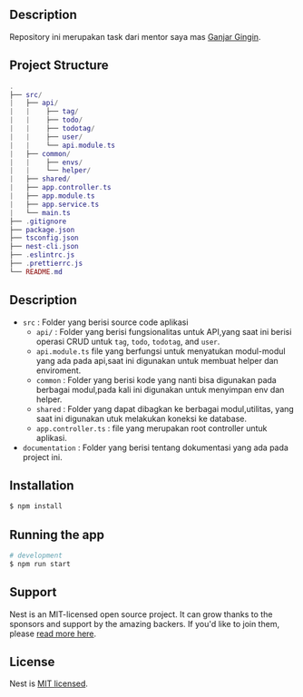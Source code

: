 ## Description

<!-- This repository is part of my article on Medium:  
[NestJS: Authentication With JWT And Postgres | by Kevin Vogel](https://betterprogramming.pub/nestjs-authentication-with-jwt-and-postgres-50de6341f490) -->
Repository ini merupakan task dari mentor saya mas [Ganjar Gingin](https://github.com/zarszz).

## Project Structure

```lua
.
├── src/
|   ├── api/
|   |    ├── tag/
|   |    ├── todo/
|   |    ├── todotag/
|   |    ├── user/
|   |    └── api.module.ts
|   ├── common/
|   |    ├── envs/
|   |    └── helper/
|   ├── shared/
|   ├── app.controller.ts
|   ├── app.module.ts
|   ├── app.service.ts
|   └── main.ts
├── .gitignore
├── package.json
├── tsconfig.json
├── nest-cli.json
├── .eslintrc.js
├── .prettierrc.js
└── README.md

```

## Description
* `src` : Folder yang berisi source code aplikasi
  * `api/` : Folder yang berisi fungsionalitas untuk API,yang saat ini berisi operasi CRUD untuk `tag`, `todo`, `todotag`, and `user`.
  * `api.module.ts` file yang berfungsi untuk menyatukan modul-modul yang ada pada api,saat ini digunakan untuk membuat helper dan enviroment.
  * `common` : Folder yang berisi kode yang nanti bisa digunakan pada berbagai modul,pada kali ini digunakan untuk menyimpan env dan helper.
  * `shared` : Folder yang dapat dibagkan ke berbagai modul,utilitas, yang saat ini digunakan utuk melakukan koneksi ke database.
  * `app.controller.ts` : file yang merupakan root controller untuk aplikasi.
* `documentation` : Folder yang berisi tentang dokumentasi yang ada pada project ini.

## Installation

```bash
$ npm install
```

## Running the app

```bash
# development
$ npm run start

```

## Support

Nest is an MIT-licensed open source project. It can grow thanks to the sponsors and support by the amazing backers. If you'd like to join them, please [read more here](https://docs.nestjs.com/support).
## License

Nest is [MIT licensed](LICENSE).
